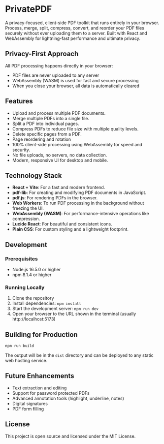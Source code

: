 # PrivatePDF

A privacy-focused, client-side PDF toolkit that runs entirely in your browser. Process, merge, split, compress, convert, and reorder your PDF files securely without ever uploading them to a server. Built with React and WebAssembly for lightning-fast performance and ultimate privacy.

## Privacy-First Approach

All PDF processing happens directly in your browser:

-   PDF files are never uploaded to any server
-   WebAssembly (WASM) is used for fast and secure processing
-   When you close your browser, all data is automatically cleared

## Features

-   Upload and process multiple PDF documents.
-   Merge multiple PDFs into a single file.
-   Split a PDF into individual pages.
-   Compress PDFs to reduce file size with multiple quality levels.
-   Delete specific pages from a PDF.
-   Page reordering and rotation
-   100% client-side processing using WebAssembly for speed and security.
-   No file uploads, no servers, no data collection.
-   Modern, responsive UI for desktop and mobile.

## Technology Stack

-   **React + Vite**: For a fast and modern frontend.
-   **pdf-lib**: For creating and modifying PDF documents in JavaScript.
-   **pdf.js**: For rendering PDFs in the browser.
-   **Web Workers**: To run PDF processing in the background without freezing the UI.
-   **WebAssembly (WASM)**: For performance-intensive operations like compression.
-   **Lucide React**: For beautiful and consistent icons.
-   **Plain CSS**: For custom styling and a lightweight footprint.

## Development

### Prerequisites

-   Node.js 16.5.0 or higher
-   npm 8.1.4 or higher

### Running Locally

1. Clone the repository
2. Install dependencies: `npm install`
3. Start the development server: `npm run dev`
4. Open your browser to the URL shown in the terminal (usually http://localhost:5173)

## Building for Production

```bash
npm run build
```

The output will be in the `dist` directory and can be deployed to any static web hosting service.

## Future Enhancements

-   Text extraction and editing
-   Support for password protected PDFs
-   Advanced annotation tools (highlight, underline, notes)
-   Digital signatures
-   PDF form filling

## License

This project is open source and licensed under the MIT License.
